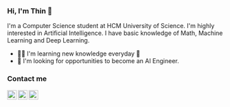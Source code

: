 ### Hi, I'm Thin 👋

<!--
**TanThinNguyen/TanThinNguyen** is a ✨ _special_ ✨ repository because its `README.md` (this file) appears on your GitHub profile.

Here are some ideas to get you started:

- 🔭 I’m currently working on ...
- 🌱 I’m currently learning ...
- 👯 I’m looking to collaborate on ...
- 🤔 I’m looking for help with ...
- 💬 Ask me about ...
- 📫 How to reach me: ...
- 😄 Pronouns: ...
- ⚡ Fun fact: ...
-->

I'm a Computer Science student at HCM University of Science. I'm highly interested in Artificial Intelligence. I have basic knowledge of Math, Machine Learning and Deep Learning.

- 👨‍🎓 I'm learning new knowledge everyday 💪
- 💼 I'm looking for opportunities to become an AI Engineer.
<!-- - 📫 Contact me: [Email](gmail) | [Linkedin](linkedin) | [Instagram](instagram) -->

### Contact me

[<img align="left" alt="TanThin | LinkedIn" width="22px" src="https://cdn.jsdelivr.net/npm/simple-icons@3.13.0/icons/gmail.svg" />][gmail]
[<img align="left" alt="TanThin | LinkedIn" width="22px" src="https://cdn.jsdelivr.net/npm/simple-icons@v3/icons/linkedin.svg" />][linkedin]
[<img align="left" alt="TanThin | Instagram" width="22px" src="https://cdn.jsdelivr.net/npm/simple-icons@v3/icons/instagram.svg" />][instagram]

[gmail]: mailto:ngtanthin21@gmail.com
[linkedin]: http://www.linkedin.com/in/tanthinnguyen
[instagram]: https://www.instagram.com/_ng.tthin.21_/
